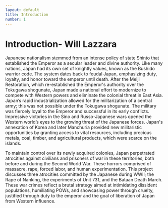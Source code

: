 ```yaml
---
layout: default
title: Introduction
number: 1
---
```

# Introduction- Will Lazzara
Japanese nationalism stemmed from an intense policy of state Shinto that established the Emperor as a secular leader and divine authority. Like many nations, Japan had its own set of knightly values, known as the Bushido warrior code. The system dates back to feudal Japan, emphasizing duty, loyalty, and honor toward the emperor until death. After the Meiji Restoration, which re-established the Emperor's authority over the Tokugawa shogunate, Japan made a national effort to modernize to compete with Western powers and eliminate the colonial threat in East Asia. Japan’s rapid industrialization allowed for the militarization of a central army; this was not possible under the Tokugawa shogunate. The military was fiercely loyal to the Emperor and successful in its early conflicts. Impressive victories in the Sino and Russo-Japanese wars opened the Western world’s eyes to the growing threat of the Japanese forces. Japan's annexation of Korea and later Manchuria provided new militaristic opportunities by granting access to vital resources, including precious metals, coal, timber, and agricultural products, which were scarce on the islands. 

To maintain control over its newly acquired colonies, Japan perpetrated atrocities against civilians and prisoners of war in these territories, both before and during the Second World War. These horrors comprised of massacre, rape, forced labor, and human experimentation. This project discusses three atrocities committed by the Japanese during WWII; the Rape of Nanking, the experiments of Unit 731, and the Bataan Death March. These war crimes reflect a brutal strategy aimed at intimidating dissident populations, humiliating POWs, and showcasing power through cruelty, justified through duty to the emperor and the goal of liberation of Japan from Western influence.

[^1]: First example footnote. View other pages to see sample methods of working with Markdown.
[^2]: I copied this text from this [website](https://www.lipsum.com/feed/html) 
